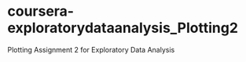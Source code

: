 coursera-exploratorydataanalysis_Plotting2
==========================================

Plotting Assignment 2 for Exploratory Data Analysis
